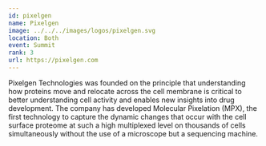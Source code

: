 ```yaml
---
id: pixelgen
name: Pixelgen
image: ../../../images/logos/pixelgen.svg
location: Both
event: Summit
rank: 3
url: https://pixelgen.com
---
```

Pixelgen Technologies was founded on the principle that understanding how proteins move and relocate across the cell membrane is critical to better understanding cell activity and enables new insights into drug development. The company has developed Molecular Pixelation (MPX), the first technology to capture the dynamic changes that occur with the cell surface proteome at such a high multiplexed level on thousands of cells simultaneously without the use of a microscope but a sequencing machine.
